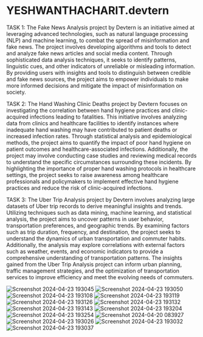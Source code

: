 # YESHWANTHACHARIT.devtern
TASK 1: The Fake News Analysis project by Devtern is an initiative aimed at leveraging advanced technologies, such as natural language processing (NLP) and machine learning, to combat the spread of misinformation and fake news. The project involves developing algorithms and tools to detect and analyze fake news articles and social media content. Through sophisticated data analysis techniques, it seeks to identify patterns, linguistic cues, and other indicators of unreliable or misleading information. By providing users with insights and tools to distinguish between credible and fake news sources, the project aims to empower individuals to make more informed decisions and mitigate the impact of misinformation on society.

TASK 2:  The Hand Washing Clinic Deaths project by Devtern focuses on investigating the correlation between hand hygiene practices and clinic-acquired infections leading to fatalities. This initiative involves analyzing data from clinics and healthcare facilities to identify instances where inadequate hand washing may have contributed to patient deaths or increased infection rates. Through statistical analysis and epidemiological methods, the project aims to quantify the impact of poor hand hygiene on patient outcomes and healthcare-associated infections. Additionally, the project may involve conducting case studies and reviewing medical records to understand the specific circumstances surrounding these incidents. By highlighting the importance of proper hand washing protocols in healthcare settings, the project seeks to raise awareness among healthcare professionals and policymakers to implement effective hand hygiene practices and reduce the risk of clinic-acquired infections.

TASK 3: The Uber Trip Analysis project by Devtern involves analyzing large datasets of Uber trip records to derive meaningful insights and trends. Utilizing techniques such as data mining, machine learning, and statistical analysis, the project aims to uncover patterns in user behavior, transportation preferences, and geographic trends. By examining factors such as trip duration, frequency, and destination, the project seeks to understand the dynamics of urban transportation and commuter habits. Additionally, the analysis may explore correlations with external factors such as weather, events, and economic indicators to provide a comprehensive understanding of transportation patterns. The insights gained from the Uber Trip Analysis project can inform urban planning, traffic management strategies, and the optimization of transportation services to improve efficiency and meet the evolving needs of commuters.


![Screenshot 2024-04-23 193045](https://github.com/YeshwanthAchariT/YESHWANTHACHARIT.devtern/assets/164770173/8d1fdf4a-c201-4c41-bbfa-e4e7b09680ae)
![Screenshot 2024-04-23 193050](https://github.com/YeshwanthAchariT/YESHWANTHACHARIT.devtern/assets/164770173/8ee1c41c-8243-4118-b585-725fe47106bd)
![Screenshot 2024-04-23 193108](https://github.com/YeshwanthAchariT/YESHWANTHACHARIT.devtern/assets/164770173/e59f5f66-192c-41a2-93f4-ce3ba9b9068f)
![Screenshot 2024-04-23 193119](https://github.com/YeshwanthAchariT/YESHWANTHACHARIT.devtern/assets/164770173/0345a3ab-c2ca-47c6-9703-a0b920e24294)
![Screenshot 2024-04-23 193126](https://github.com/YeshwanthAchariT/YESHWANTHACHARIT.devtern/assets/164770173/d72d9f36-0b84-43fe-9b0f-d27e57bb4a90)
![Screenshot 2024-04-23 193132](https://github.com/YeshwanthAchariT/YESHWANTHACHARIT.devtern/assets/164770173/c0d49c8d-061a-40d0-8967-f8a642e9e1a9)
![Screenshot 2024-04-23 193143](https://github.com/YeshwanthAchariT/YESHWANTHACHARIT.devtern/assets/164770173/96280c98-2639-454d-90ce-50af1b3383cc)
![Screenshot 2024-04-23 193204](https://github.com/YeshwanthAchariT/YESHWANTHACHARIT.devtern/assets/164770173/7fef404d-b2fd-4f51-a32e-e74a3c1357ad)
![Screenshot 2024-04-23 193254](https://github.com/YeshwanthAchariT/YESHWANTHACHARIT.devtern/assets/164770173/ed181467-db8d-458d-be18-8839dc5e9c1c)
![Screenshot 2024-04-20 083927](https://github.com/YeshwanthAchariT/YESHWANTHACHARIT.devtern/assets/164770173/1a29f5e7-f28a-4c5a-9c5c-8eeac6b31622)
![Screenshot 2024-04-23 193026](https://github.com/YeshwanthAchariT/YESHWANTHACHARIT.devtern/assets/164770173/0afa33f7-bd66-48e7-b2a5-1f1946546a74)
![Screenshot 2024-04-23 193032](https://github.com/YeshwanthAchariT/YESHWANTHACHARIT.devtern/assets/164770173/d4765815-b754-4997-bf80-a2c0ced6c2bf)
![Screenshot 2024-04-23 193037](https://github.com/YeshwanthAchariT/YESHWANTHACHARIT.devtern/assets/164770173/15967df6-884a-45ad-b557-581e9f6317bf)

